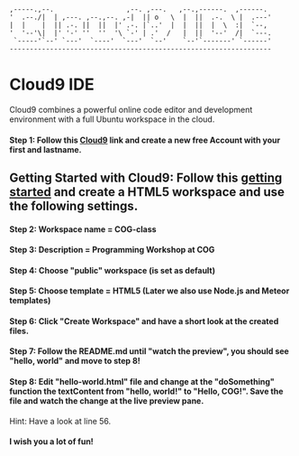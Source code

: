     ,-----.,--.                  ,--. ,---.   ,--.,------.  ,------.
    '  .--./|  | ,---. ,--.,--. ,-|  || o   \  |  ||  .-.  \ |  .---'
    |  |    |  || .-. ||  ||  |' .-. |`..'  |  |  ||  |  \  :|  `--, 
    '  '--'\|  |' '-' ''  ''  '\ `-' | .'  /   |  ||  '--'  /|  `---.
     `-----'`--' `---'  `----'  `---'  `--'    `--'`-------' `------'
    ----------------------------------------------------------------- 
    
# Cloud9 IDE
Cloud9 combines a powerful online code editor and development environment with a full Ubuntu workspace in the cloud.

#### Step 1: Follow this [Cloud9](https://c9.io/) link and create a new free Account with your first and lastname.

## Getting Started with Cloud9: Follow this [getting started](https://docs.c9.io/docs/getting-started) and create a HTML5 workspace and use the following settings.
#### Step 2: Workspace name = COG-class
#### Step 3: Description = Programming Workshop at COG
#### Step 4: Choose "public" workspace (is set as default)
#### Step 5: Choose template = HTML5 (Later we also use Node.js and Meteor templates)
#### Step 6: Click "Create Workspace" and have a short look at the created files. 
#### Step 7: Follow the README.md until "watch the preview", you should see "hello, world" and move to step 8!
#### Step 8: Edit "hello-world.html" file and change at the "doSomething" function the textContent from "hello, world!" to "Hello, COG!". Save the file and watch the change at the live preview pane.
Hint: Have a look at line 56.

#### I wish you a lot of fun!